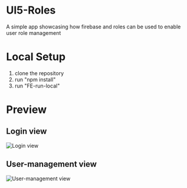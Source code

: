 # UI5-Roles
A simple app showcasing how firebase and roles can be used to enable user role management

# Local Setup

1. clone the repository
2. run "npm install"
3. run "FE-run-local"


# Preview

## Login view
![Login view](https://i.imgur.com/wZ0BbtS.png)

## User-management view
![User-management view](https://i.imgur.com/AD0VsUM.png)
